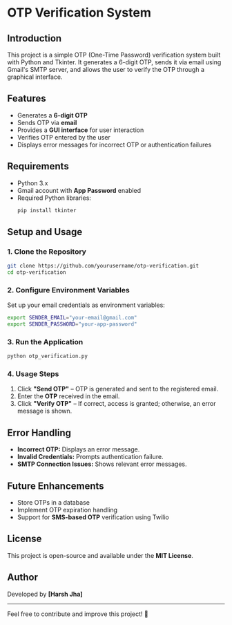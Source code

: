# OTP Verification System

## Introduction
This project is a simple OTP (One-Time Password) verification system built with Python and Tkinter. It generates a 6-digit OTP, sends it via email using Gmail's SMTP server, and allows the user to verify the OTP through a graphical interface.

## Features
- Generates a **6-digit OTP**
- Sends OTP via **email**
- Provides a **GUI interface** for user interaction
- Verifies OTP entered by the user
- Displays error messages for incorrect OTP or authentication failures

## Requirements
- Python 3.x
- Gmail account with **App Password** enabled
- Required Python libraries:
  ```bash
  pip install tkinter
  ```

## Setup and Usage

### 1. Clone the Repository
```bash
git clone https://github.com/yourusername/otp-verification.git
cd otp-verification
```

### 2. Configure Environment Variables
Set up your email credentials as environment variables:
```bash
export SENDER_EMAIL="your-email@gmail.com"
export SENDER_PASSWORD="your-app-password"
```

### 3. Run the Application
```bash
python otp_verification.py
```

### 4. Usage Steps
1. Click **"Send OTP"** – OTP is generated and sent to the registered email.
2. Enter the **OTP** received in the email.
3. Click **"Verify OTP"** – If correct, access is granted; otherwise, an error message is shown.

## Error Handling
- **Incorrect OTP:** Displays an error message.
- **Invalid Credentials:** Prompts authentication failure.
- **SMTP Connection Issues:** Shows relevant error messages.

## Future Enhancements
- Store OTPs in a database
- Implement OTP expiration handling
- Support for **SMS-based OTP** verification using Twilio

## License
This project is open-source and available under the **MIT License**.

## Author
Developed by **[Harsh Jha]**

---
Feel free to contribute and improve this project! 🚀


